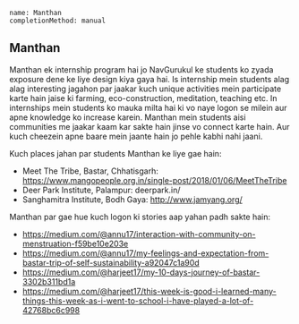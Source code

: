 ```ngMeta
name: Manthan
completionMethod: manual
```

## Manthan
Manthan ek internship program hai jo NavGurukul ke students ko zyada exposure dene ke liye design kiya gaya hai. Is internship mein students alag alag interesting jagahon par jaakar kuch unique activities mein participate karte hain jaise ki farming, eco-construction, meditation, teaching etc. In internships mein students ko mauka milta hai ki vo naye logon se milein aur apne knowledge ko increase karein. Manthan mein students aisi communities me jaakar kaam kar sakte hain jinse vo connect karte hain. Aur kuch cheezein apne baare mein jaante hain jo pehle kabhi nahi jaani.

Kuch places jahan par students Manthan ke liye gae hain:
* Meet The Tribe, Bastar, Chhatisgarh: <https://www.mangopeople.org.in/single-post/2018/01/06/MeetTheTribe>
* Deer Park Institute, Palampur: deerpark.in/
* Sanghamitra Institute, Bodh Gaya: <http://www.jamyang.org/>

Manthan par gae hue kuch logon ki stories aap yahan padh sakte hain:
* <https://medium.com/@annu17/interaction-with-community-on-menstruation-f59be10e203e>
* <https://medium.com/@annu17/my-feelings-and-expectation-from-bastar-trip-of-self-sustainability-a92047c1a90d>
* <https://medium.com/@harjeet17/my-10-days-journey-of-bastar-3302b311bd1a>
* <https://medium.com/@harjeet17/this-week-is-good-i-learned-many-things-this-week-as-i-went-to-school-i-have-played-a-lot-of-42768bc6c998>
